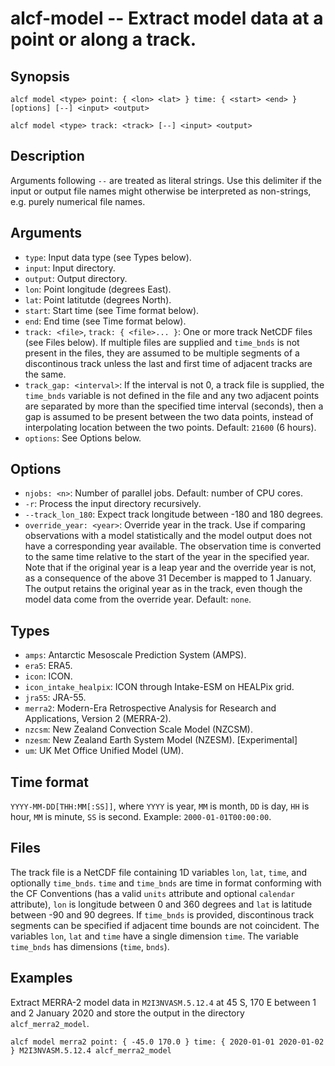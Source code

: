 
alcf-model -- Extract model data at a point or along a track.
==========

Synopsis
--------

    alcf model <type> point: { <lon> <lat> } time: { <start> <end> } [options] [--] <input> <output>

    alcf model <type> track: <track> [--] <input> <output>

Description
-----------

Arguments following `--` are treated as literal strings. Use this delimiter if the input or output file names might otherwise be interpreted as non-strings, e.g. purely numerical file names.

Arguments
---------

- `type`: Input data type (see Types below).
- `input`: Input directory.
- `output`: Output directory.
- `lon`: Point longitude (degrees East).
- `lat`: Point latitutde (degrees North).
- `start`: Start time (see Time format below).
- `end`: End time (see Time format below).
- `track: <file>`, `track: { <file>... }`: One or more track NetCDF files (see Files below). If multiple files are supplied and `time_bnds` is not present in the files, they are assumed to be multiple segments of a discontinous track unless the last and first time of adjacent tracks are the same.
- `track_gap: <interval>`: If the interval is not 0, a track file is supplied, the `time_bnds` variable is not defined in the file and any two adjacent points are separated by more than the specified time interval (seconds), then a gap is assumed to be present between the two data points, instead of interpolating location between the two points. Default: `21600` (6 hours).
- `options`: See Options below.

Options
-------

- `njobs: <n>`: Number of parallel jobs. Default: number of CPU cores.
- `-r`: Process the input directory recursively.
- `--track_lon_180`: Expect track longitude between -180 and 180 degrees.
- `override_year: <year>`: Override year in the track. Use if comparing observations with a model statistically and the model output does not have a corresponding year available. The observation time is converted to the same time relative to the start of the year in the specified year. Note that if the original year is a leap year and the override year is not, as a consequence of the above 31 December is mapped to 1 January. The output retains the original year as in the track, even though the model data come from the override year. Default: `none`.

Types
-----

- `amps`: Antarctic Mesoscale Prediction System (AMPS).
- `era5`: ERA5.
- `icon`: ICON.
- `icon_intake_healpix`: ICON through Intake-ESM on HEALPix grid.
- `jra55`: JRA-55.
- `merra2`: Modern-Era Retrospective Analysis for Research and Applications, Version 2 (MERRA-2).
- `nzcsm`: New Zealand Convection Scale Model (NZCSM).
- `nzesm`: New Zealand Earth System Model (NZESM). [Experimental]
- `um`: UK Met Office Unified Model (UM).

Time format
-----------

`YYYY-MM-DD[THH:MM[:SS]]`, where `YYYY` is year, `MM` is month, `DD` is day, `HH` is hour, `MM` is minute, `SS` is second. Example: `2000-01-01T00:00:00`.

Files
-----

The track file is a NetCDF file containing 1D variables `lon`, `lat`, `time`, and optionally `time_bnds`. `time` and `time_bnds` are time in format conforming with the CF Conventions (has a valid `units` attribute and optional `calendar` attribute), `lon` is longitude between 0 and 360 degrees and `lat` is latitude between -90 and 90 degrees. If `time_bnds` is provided, discontinous track segments can be specified if adjacent time bounds are not coincident. The variables `lon`, `lat` and `time` have a single dimension `time`. The variable `time_bnds` has dimensions (`time`, `bnds`).

Examples
--------

Extract MERRA-2 model data in `M2I3NVASM.5.12.4` at 45 S, 170 E between 1 and 2 January 2020 and store the output in the directory `alcf_merra2_model`.

    alcf model merra2 point: { -45.0 170.0 } time: { 2020-01-01 2020-01-02 } M2I3NVASM.5.12.4 alcf_merra2_model
	